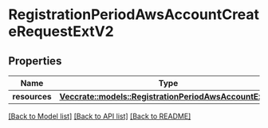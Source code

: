 # RegistrationPeriodAwsAccountCreateRequestExtV2

## Properties

Name | Type | Description | Notes
------------ | ------------- | ------------- | -------------
**resources** | [**Vec<crate::models::RegistrationPeriodAwsAccountExtV2>**](registration.AWSAccountExtV2.md) |  | 

[[Back to Model list]](../README.md#documentation-for-models) [[Back to API list]](../README.md#documentation-for-api-endpoints) [[Back to README]](../README.md)


